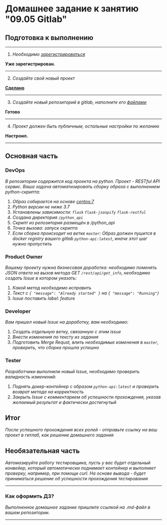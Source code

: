 # Домашнее задание к занятию "09.05 Gitlab"

## Подготовка к выполнению

----
1. *Необходимо [зарегистрироваться](https://about.gitlab.com/free-trial/)*

**Уже зарегистрирован.**

----
2. *Создайте свой новый проект*

**[Сделано](https://gitlab.com/ZlobniyShurik/netology-block2-dz95-gitlab)**

----
3. *Создайте новый репозиторий в gitlab, наполните его [файлами](./repository)*

**Готово**

----
4. *Проект должен быть публичным, остальные настройки по желанию*

**Настроил.**

----

## Основная часть

### DevOps

*В репозитории содержится код проекта на python. Проект - RESTful API сервис. Ваша задача автоматизировать сборку образа с выполнением python-скрипта:*
1. *Образ собирается на основе [centos:7](https://hub.docker.com/_/centos?tab=tags&page=1&ordering=last_updated)*
2. *Python версии не ниже 3.7*
3. *Установлены зависимости: `flask` `flask-jsonpify` `flask-restful`*
4. *Создана директория `/python_api`*
5. *Скрипт из репозитория размещён в /python_api*
6. *Точка вызова: запуск скрипта*
7. *Если сборка происходит на ветке `master`: Образ должен пушится в docker registry вашего gitlab `python-api:latest`, иначе этот шаг нужно пропустить*

### Product Owner

*Вашему проекту нужна бизнесовая доработка: необходимо поменять JSON ответа на вызов метода GET `/rest/api/get_info`, необходимо создать Issue в котором указать:*
1. *Какой метод необходимо исправить*
2. *Текст с `{ "message": "Already started" }` на `{ "message": "Running"}`*
3. *Issue поставить label: feature*

### Developer

*Вам пришел новый Issue на доработку, вам необходимо:*
1. *Создать отдельную ветку, связанную с этим issue*
2. *Внести изменения по тексту из задания*
3. *Подготовить Merge Requst, влить необходимые изменения в `master`, проверить, что сборка прошла успешно*


### Tester

*Разработчики выполнили новый Issue, необходимо проверить валидность изменений:*
1. *Поднять докер-контейнер с образом `python-api:latest` и проверить возврат метода на корректность*
2. *Закрыть Issue с комментарием об успешности прохождения, указав желаемый результат и фактически достигнутый*

## Итог

*После успешного прохождения всех ролей - отправьте ссылку на ваш проект в гитлаб, как решение домашнего задания*

## Необязательная часть

*Автомазируйте работу тестировщика, пусть у вас будет отдельный конвейер, который автоматически поднимает контейнер и выполняет проверку, например, при помощи curl. На основе вывода - будет приниматься решение об успешности прохождения тестирования*

---

### Как оформить ДЗ?

*Выполненное домашнее задание пришлите ссылкой на .md-файл в вашем репозитории.*

---
